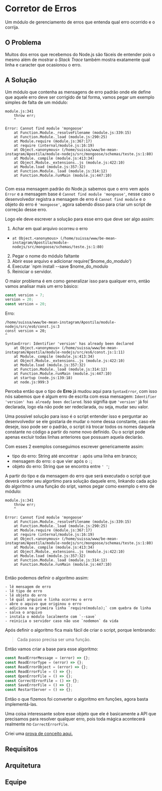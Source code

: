 # Corretor de Erros

Um módulo de gerenciamento de erros que entenda qual erro ocorrido e o corrija.

## O Problema

Muitos dos erros que recebemos do Node.js são fáceis de entender pois o mesmo além de mostrar o *Stack Trace* também mostra exatamente qual linha e caracter que ocasionou o erro.

## A Solução

Um módulo que contenha as mensagens de erro padrão onde ele define que aquele erro deve ser corrigido de tal forma, vamos pegar um exemplo simples de falta de um módulo:


```
module.js:341
    throw err;
    ^

Error: Cannot find module 'mongoose'
    at Function.Module._resolveFilename (module.js:339:15)
    at Function.Module._load (module.js:290:25)
    at Module.require (module.js:367:17)
    at require (internal/module.js:16:19)
    at Object.<anonymous> (/home/suissa/www/be-mean-instagram/Apostila/module-nodejs/src/mongoose/schemas/teste.js:1:80)
    at Module._compile (module.js:413:34)
    at Object.Module._extensions..js (module.js:422:10)
    at Module.load (module.js:357:32)
    at Function.Module._load (module.js:314:12)
    at Function.Module.runMain (module.js:447:10)


```

Com essa mensagem padrão do Node.js sabemos que o erro vem após `Error` e a mensagem base é `Cannot find module 'mongoose'`, nesse caso o desenvolvedor registra a mensagem de erro é `Cannot find module` e o objeto do erro é `'mongoose'`, agora sabendo disso para criar um script de correção desse erro. 

Logo ele deve escrever a solução para esse erro que deve ser algo assim:


1. Achar em qual arquivo ocorreu o erro
  - `at Object.<anonymous> (/home/suissa/www/be-mean-instagram/Apostila/module-nodejs/src/mongoose/schemas/teste.js:1:80)`
2. Pegar o nome do módulo faltante
3. Abrir esse arquivo e adicionar require('$nome_do_modulo')
4. Executar `npm install --save $nome_do_modulo
5. Reiniciar o servidor.

O maior problema é em como generalizar isso para qualquer erro, então vamos analisar mais um erro básico:

```js
const version = 7;
version = 20;
const version = 20;

```

Erro:

```
/home/suissa/www/be-mean-instagram/Apostila/module-nodejs/src/es6/const.js:3
const version = 20;
^

SyntaxError: Identifier 'version' has already been declared
    at Object.<anonymous> (/home/suissa/www/be-mean-instagram/Apostila/module-nodejs/src/es6/const.js:1:11)
    at Module._compile (module.js:413:34)
    at Object.Module._extensions..js (module.js:422:10)
    at Module.load (module.js:357:32)
    at Function.Module._load (module.js:314:12)
    at Function.Module.runMain (module.js:447:10)
    at startup (node.js:139:18)
    at node.js:999:3

```

Perceba então que o tipo de **Erro** já mudou aqui para `SyntaxError`, com isso nós sabemos que é algum erro de escrita com essa mensagem: `Identifier 'version' has already been declared`. Isso signifia que `'version'` já foi declarada, logo ela não pode ser redeclarada, ou seja, mudar seu valor.

Uma possível solução para isso é o script entender isso e perguntar ao desenvolvedor se ele gostaria de mudar o nome dessa constante, caso ele deseje, isso pode ser o padrão, o script irá trocar todos os nomes daquela constante no código a partir do nome novo definido. Ou o script pode apenas excluir todas linhas anteriores que possuam aquela declarão.

Com esses 2 exemplos conseguimos escrever genericamente assim:


- tipo do erro: String até encontrar `:` após uma linha em branco;
- mensagem do erro: o que vier após o `:`;
- objeto do erro: String que se encontra entre `' '`;

A partir do tipo e da mensagem do erro que será executado o script que deverá conter seu algortimo para solução daquele erro, linkando cada ação do algoritmo a uma função do sript, vamos pegar como exemplo o erro de módulo:


```
module.js:341
    throw err;
    ^

Error: Cannot find module 'mongoose'
    at Function.Module._resolveFilename (module.js:339:15)
    at Function.Module._load (module.js:290:25)
    at Module.require (module.js:367:17)
    at require (internal/module.js:16:19)
    at Object.<anonymous> (/home/suissa/www/be-mean-instagram/Apostila/module-nodejs/src/mongoose/schemas/teste.js:1:80)
    at Module._compile (module.js:413:34)
    at Object.Module._extensions..js (module.js:422:10)
    at Module.load (module.js:357:32)
    at Function.Module._load (module.js:314:12)
    at Function.Module.runMain (module.js:447:10)


```


Então podemos definir o algoritmo assim:

```
- lê mensagem de erro
- lê tipo de erro
- lê objeto do erro
- lê qual arquivo e linha ocorreu o erro
- abre o aquivo que originou o erro
- adiciona na primeira linha `require(modulo);` com quebra de linha
- salva o arquivo
- instala o módulo localmente com `--save`
- reinicia o servidor caso não use `nodemon` da vida

```

Após definir o algoritmo fica mais fácil de criar o script, porque lembrando:

> Cada passo precisa ser uma função.

Então vamos criar a base para esse algoritmo:


```js
const ReadErrorMessage = (error) => {};
const ReadErrorType = (error) => {};
const ReadErrorObject = (error) => {};
const ReadErrorFile = () => {};
const OpenErrorFile = () => {};
const CorrectErrorFile = () => {};
const SaveErrorFile = () => {};
const RestartServer = () => {};

```

Então o que fizemos foi converter o algoritmo em funções, agora basta implementá-las.

Uma coisa interessante sobre esse objeto que ele é basicamente a API que precisamos para resolver qualquer erro, pois toda mágica acontecerá realmente no `CorrectErrorFile`.

Criei uma [prova de conceito aqui.](https://github.com/Webschool-io/be-mean-instagram/tree/master/Apostila/module-nodejs/src/GeneticErrors)

## Requisitos


## Arquitetura

## Equipe
